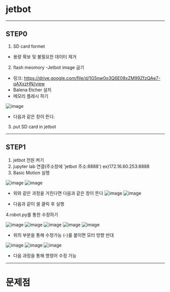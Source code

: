 # jetbot
-------------------------------------------------------------------------------------------------------------
## STEP0

1. SD card formet
- 용량 확보 및 불필요한 데이터 제거
2. flash meomory
-Jetbot image 굽기
- 링크: https://drive.google.com/file/d/1G5nw0o3Q6E08xZM99ZfzQAe7-qAXxzHN/view
- Balena Etcher 설치
-  메모리 플래시 하기

![image](https://user-images.githubusercontent.com/102523600/200292038-0411aabb-7f87-48e1-b243-d774ea1abed1.png)
- 다음과 같은 창이 뜬다.
3. put SD card in jetbot
--------------------------------------------------------------------------------------------------------------
## STEP1

1. jetbot 전원 켜기
2. jupyter lab 연결(주소창에 'jetbot 주소:8888') ex)172.16.60.253:8888
3. Basic Motion 실행

![image](https://user-images.githubusercontent.com/102523600/203035577-c80fdf0e-6722-402b-a601-946d7011e8c8.png)
![image](https://user-images.githubusercontent.com/102523600/203035624-cff094a4-bacc-4f16-a794-df8071bf316a.png)
- 위와 같은 과정을 거친다면 다음과 같은 창이 뜬다
![image](https://user-images.githubusercontent.com/102523600/203035922-5199290c-1327-46aa-8716-565b95d6c164.png)
![image](https://user-images.githubusercontent.com/102523600/203038165-8e479a74-edc9-41b1-b6da-23a72dc95e2a.png)

- 다음과 같이 셀 클릭 후 실행

4.robot.py를 통한 수정하기

![image](https://user-images.githubusercontent.com/102523600/203036950-f1d48876-0c9a-4b0f-93c1-b5852ae58af7.png)
![image](https://user-images.githubusercontent.com/102523600/203037056-c8e29445-1222-4195-92cc-791e8cb42c55.png)
![image](https://user-images.githubusercontent.com/102523600/203037158-75620e76-ecb3-49a3-9cd4-629e75448656.png)
![image](https://user-images.githubusercontent.com/102523600/203037268-b16e1949-46ab-4800-b2c4-a7f230f41119.png)
![image](https://user-images.githubusercontent.com/102523600/203037356-632f85be-e6dd-43e4-aa0e-8c5791c5adf4.png)
- 위의 부분을 통해 수정가능 (-)를 붙이면 모터 방향 반대
 
![image](https://user-images.githubusercontent.com/102523600/203039023-e6f761f5-6635-43d1-8877-eb2b952aa863.png)
![image](https://user-images.githubusercontent.com/102523600/203039216-9181db82-ae4f-4d9a-a590-c660aca48225.png)
![image](https://user-images.githubusercontent.com/102523600/203039351-2700eb9e-e17f-4036-b6f4-52d162e41fc8.png)

- 다음 과정을 통해 명령어 수정 가능


-------------------------------------------------------------------------------------------------------
# 문제점 
